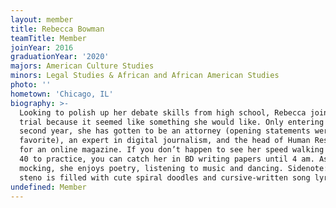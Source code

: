 ```yaml
---
layout: member
title: Rebecca Bowman
teamTitle: Member
joinYear: 2016
graduationYear: '2020'
majors: American Culture Studies
minors: Legal Studies & African and African American Studies
photo: ''
hometown: 'Chicago, IL'
biography: >-
  Looking to polish up her debate skills from high school, Rebecca joined mock
  trial because it seemed like something she would like. Only entering her
  second year, she has gotten to be an attorney (opening statements were her
  favorite), an expert in digital journalism, and the head of Human Resources
  for an online magazine. If you don’t happen to see her speed walking from the
  40 to practice, you can catch her in BD writing papers until 4 am. Aside from
  mocking, she enjoys poetry, listening to music and dancing. Sidenote: her
  steno is filled with cute spiral doodles and cursive-written song lyrics.
undefined: Member
---
```


